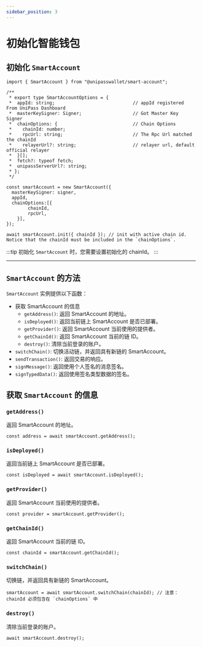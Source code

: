 ```yaml
---
sidebar_position: 3
---
```


# 初始化智能钱包

## 初始化 `SmartAccount`

```tsx
import { SmartAccount } from "@unipasswallet/smart-account";

/**
 * export type SmartAccountOptions = {
 *  appId: string;                             // appId registered From UniPass Dashboard
 *  masterKeySigner: Signer;                   // Got Master Key Signer
 *  chainOptions: {                            // Chain Options
 *    chainId: number;
 *    rpcUrl: string;                          // The Rpc Url matched the chainId
 *    relayerUrl?: string;                     // relayer url, default official relayer
 *  }[];
 *  fetch?: typeof fetch;
 *  unipassServerUrl?: string;
 * };
 */

const smartAccount = new SmartAccount({
  masterKeySigner: signer,
  appId,
  chainOptions:[{
		chainId,
		rpcUrl,
	}],
});

await smartAccount.init({ chainId }); // init with active chain id. Notice that the chainId must be included in the `chainOptions`.
```

:::tip
初始化 `SmartAccount` 时，您需要设置初始化的 chainId。
:::

---

## `SmartAccount` 的方法

`SmartAccount` 实例提供以下函数：

- 获取 SmartAccount 的信息
    - `getAddress()`: 返回 SmartAccount 的地址。
    - `isDeployed()`: 返回当前链上 SmartAccount 是否已部署。
    - `getProvider()`: 返回 SmartAccount 当前使用的提供者。
    - `getChainId()`: 返回 SmartAccount 当前的链 ID。
    - `destroy()`: 清除当前登录的账户。
- `switchChain()`: 切换活动链，并返回具有新链的 SmartAccount。
- `sendTransaction()`: 返回交易的响应。
- `signMessage()`: 返回使用个人签名的消息签名。
- `signTypedData()`: 返回使用签名类型数据的签名。

## 获取 `SmartAccount` 的信息

### `getAddress()`

返回 SmartAccount 的地址。

```tsx
const address = await smartAccount.getAddress();
```

### `isDeployed()`

返回当前链上 SmartAccount 是否已部署。

```tsx
const isDeployed = await smartAccount.isDeployed();
```

### `getProvider()`

返回 SmartAccount 当前使用的提供者。

```tsx
const provider = smartAccount.getProvider();
```

### `getChainId()`

返回 SmartAccount 当前的链 ID。

```tsx
const chainId = smartAccount.getChainId();
```

### `switchChain()`

切换链，并返回具有新链的 SmartAccount。

```tsx
smartAccount = await smartAccount.switchChain(chainId); // 注意：chainId 必须包含在 `chainOptions` 中
```

### `destroy()`

清除当前登录的账户。

```tsx
await smartAccount.destroy();
```